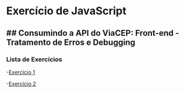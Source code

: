 # Exercício de JavaScript

## ## Consumindo a API do ViaCEP: Front-end - Tratamento de Erros e Debugging

### Lista de Exercícios

-[Exercício 1](teste-01.html)

-[Exercício 2](teste-01.js)